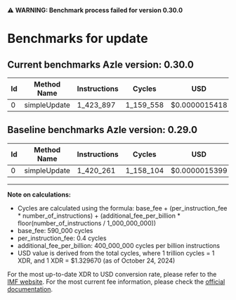 ⚠️ **WARNING: Benchmark process failed for version 0.30.0**

# Benchmarks for update

## Current benchmarks Azle version: 0.30.0

| Id  | Method Name  | Instructions | Cycles    | USD           | USD/Million Calls | Change                          |
| --- | ------------ | ------------ | --------- | ------------- | ----------------- | ------------------------------- |
| 0   | simpleUpdate | 1_423_897    | 1_159_558 | $0.0000015418 | $1.54             | <font color="red">+3_636</font> |

## Baseline benchmarks Azle version: 0.29.0

| Id  | Method Name  | Instructions | Cycles    | USD           | USD/Million Calls |
| --- | ------------ | ------------ | --------- | ------------- | ----------------- |
| 0   | simpleUpdate | 1_420_261    | 1_158_104 | $0.0000015399 | $1.53             |

---

**Note on calculations:**

- Cycles are calculated using the formula: base_fee + (per_instruction_fee \* number_of_instructions) + (additional_fee_per_billion \* floor(number_of_instructions / 1_000_000_000))
- base_fee: 590_000 cycles
- per_instruction_fee: 0.4 cycles
- additional_fee_per_billion: 400_000_000 cycles per billion instructions
- USD value is derived from the total cycles, where 1 trillion cycles = 1 XDR, and 1 XDR = $1.329670 (as of October 24, 2024)

For the most up-to-date XDR to USD conversion rate, please refer to the [IMF website](https://www.imf.org/external/np/fin/data/rms_sdrv.aspx).
For the most current fee information, please check the [official documentation](https://internetcomputer.org/docs/current/developer-docs/gas-cost#execution).
